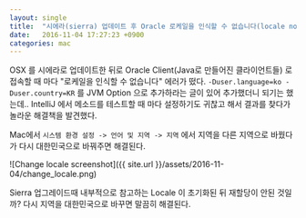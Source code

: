 ```yaml
---
layout: single
title:  "시에라(sierra) 업데이트 후 Oracle 로케일을 인식할 수 없습니다(locale not recognized) 에러가 났을 때 해결방법"
date:   2016-11-04 17:27:23 +0900
categories: mac
---
```


OSX 를 시에라로 업데이트한 뒤로 Oracle Client(Java로 만들어진 클라이언트들) 로 접속할 때 마다 "로케일을 인식할 수 없습니다" 에러가 떴다. `-Duser.language=ko -Duser.country=KR` 를 JVM Option 으로 추가하라는 글이 있어 추가했더니 되기는 했는데.. IntelliJ 에서 메소드를 테스트할 때 마다 설정하기도 귀찮고 해서 결과를 찾다가 놀라운 해결책을 발견했다.
 
Mac에서 `시스템 환경 설정 -> 언어 및 지역 -> 지역` 에서 지역을 다른 지역으로 바꿨다가 다시 대한민국으로 바꿔주면 해결된다. 

![Change locale screenshot]({{ site.url }}/assets/2016-11-04/change_locale.png)

Sierra 업그레이드때 내부적으로 참고하는 Locale 이 초기화된 뒤 재할당이 안된 것일까? 다시 지역을 대한민국으로 바꾸면 말끔히 해결된다.